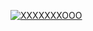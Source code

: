 [![XXXXXXXOOO](https://raw.githubusercontent.com/setetres/setetres/master/xxxxxxxooo.svg?v=2)](http://xxxxxxx.ooo)
